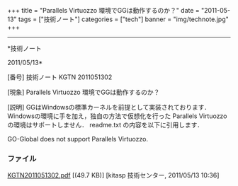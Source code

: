 ﻿+++
title = "Parallels Virtuozzo 環境でGGは動作するのか？"
date = "2011-05-13"
tags = ["技術ノート"]
categories = ["tech"]
banner = "img/technote.jpg"
+++

-----------------------------------------------------------------------------------------------------------------------------

*技術ノート

2011/05/13*


[番号]
技術ノート KGTN 2011051302

[現象]
Parallels Virtuozzo 環境でGGは動作するのか？

[説明]
GGはWindowsの標準カーネルを前提として実装されております．
Windowsの環境に手を加え，独自の方法で仮想化を行った Parallels Virtuozzo
の環境はサポートしません． readme.txt の内容を以下に引用します．

GO-Global does not support Parallels Virtuozzo.


### ファイル

 
 


[KGTN2011051302.pdf](http://techreport.kitasp.net/attachments/download/559/KGTN2011051302.pdf)
 [(49.7 KB)] [kitasp 技術センター, 2011/05/13
10:36]


 


 


